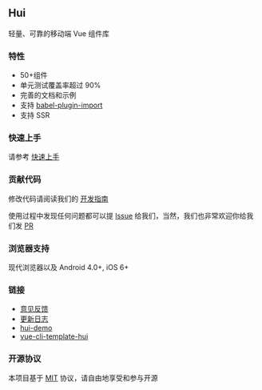 <div class="van-doc-intro">
  <h2>Hui</h2>
  <p>轻量、可靠的移动端 Vue 组件库</p>
</div>

### 特性

* 50+组件
* 单元测试覆盖率超过 90%
* 完善的文档和示例
* 支持 [babel-plugin-import](https://github.com/ant-design/babel-plugin-import)
* 支持 SSR

### 快速上手

请参考 [快速上手](#/quickstart)

### 贡献代码

修改代码请阅读我们的 [开发指南](#/contribution)

使用过程中发现任何问题都可以提 [Issue](https://github.com/hitao123/hui/issues) 给我们，当然，我们也非常欢迎你给我们发 [PR](https://github.com/hitao123/hui/pulls)

### 浏览器支持

现代浏览器以及 Android 4.0+, iOS 6+

### 链接

* [意见反馈](https://github.com/hitao123/hui/issues)
* [更新日志](#/changelog)
* [hui-demo](https://hitao123.github.io/hui/)
* [vue-cli-template-hui](https://github.com/rvs-template/vue-cli-template-hui)

### 开源协议

本项目基于 [MIT](https://zh.wikipedia.org/wiki/MIT%E8%A8%B1%E5%8F%AF%E8%AD%89) 协议，请自由地享受和参与开源
